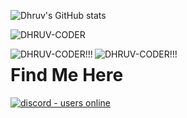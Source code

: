 ![Dhruv's GitHub stats](https://github-readme-stats.vercel.app/api?username=DHRUV-CODER&show_icons=true&theme=dracula)


<p><img align="center" src="https://github-readme-streak-stats.herokuapp.com/?user=DHRUV-CODER&theme=dracula" alt="DHRUV-CODER" /></p>

<p><img align="left" src="https://github-profile-trophy.vercel.app/?username=DHRUV-CODER&theme=dracula" alt="DHRUV-CODER!!!" /></p>

<p><img align="left" src="https://github-readme-stats.vercel.app/api/top-langs/?username=DHRUV-CODER&theme=dracula" alt="DHRUV-CODER!!!" /></p>


# Find Me Here 
</p>
<p align="left">
  <a href="https://discord.gg/j2NeBaCWYy">
    <img src="https://img.shields.io/discord/790595270438027295?style=for-the-badge" alt="discord - users online" />
  </a>
</p>

